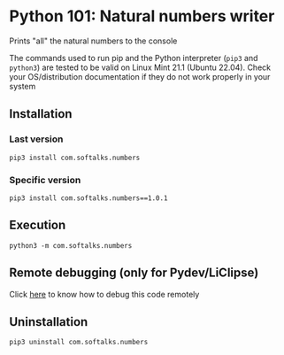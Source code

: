 # Python 101: Natural numbers writer
Prints "all" the natural numbers to the console

The commands used to run pip and the Python interpreter (`pip3` and `python3`) are tested to be valid on Linux Mint 21.1 (Ubuntu 22.04). Check your OS/distribution documentation if they do not work properly in your system
## Installation
### Last version
```
pip3 install com.softalks.numbers
```
### Specific version
```
pip3 install com.softalks.numbers==1.0.1
```
## Execution
```
python3 -m com.softalks.numbers
```
## Remote debugging (only for Pydev/LiClipse)

Click [here](https://github.com/hiebra/rpdb/blob/main/README.md#requirements) to know how to debug this code remotely
## Uninstallation
```
pip3 uninstall com.softalks.numbers
```
